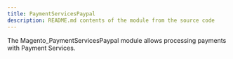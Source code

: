 ```yaml
---
title: PaymentServicesPaypal
description: README.md contents of the module from the source code
---
```


The Magento_PaymentServicesPaypal module allows processing payments with Payment Services.
